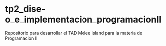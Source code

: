 # tp2_dise-o_e_implementacion_programacionII
Repositorio para desarrollar el TAD Melee Island para la materia de Programacion II 
